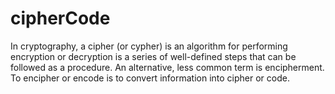 # cipherCode
In cryptography, a cipher (or cypher) is an algorithm for performing encryption or decryption is a series of well-defined steps that can be followed as a procedure. An alternative, less common term is encipherment. To encipher or encode is to convert information into cipher or code.

